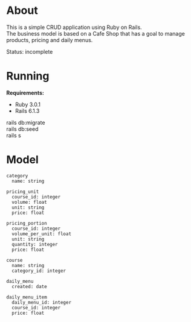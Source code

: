 # About
This is a simple CRUD application using Ruby on Rails.</br>
The business model is based on a Cafe Shop that has a goal to manage products, pricing and daily menus.

Status: incomplete

# Running

**Requirements:**
- Ruby 3.0.1
- Rails 6.1.3

rails db:migrate</br>
rails db:seed</br>
rails s

# Model
```
category
  name: string

pricing_unit
  course_id: integer
  volume: float
  unit: string
  price: float

pricing_portion
  course_id: integer
  volume_per_unit: float
  unit: string
  quantity: integer
  price: float

course
  name: string
  category_id: integer

daily_menu
  created: date

daily_menu_item
  daily_menu_id: integer
  course_id: integer
  price: float
```